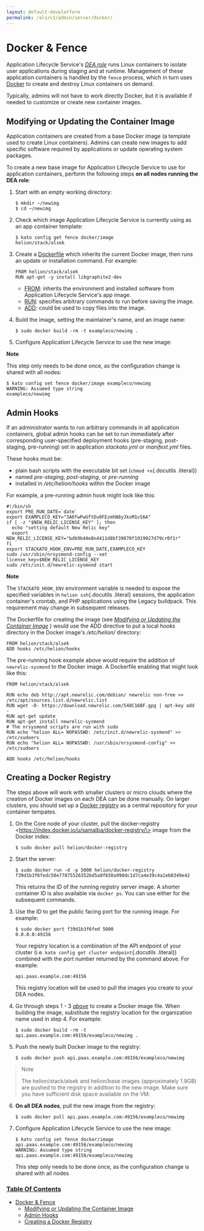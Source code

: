 ```yaml
---
layout: default-devplatform
permalink: /als/v1/admin/server/docker/
---
```


Docker & Fence[](#docker-fence "Permalink to this headline")
=============================================================

Application Lifecycle Service's [*DEA role*](/als/v1/admin/reference/architecture/#architecture-dea)
runs Linux containers to isolate user applications during staging and at
runtime. Management of these application containers is handled by the
`fence` process, which in turn uses
[Docker](http://docs.docker.io/en/latest/) to create and destroy Linux
containers on demand.

Typically, admins will not have to work directly Docker, but it is
available if needed to customize or create new container images.

Modifying or Updating the Container Image[](#modifying-or-updating-the-container-image "Permalink to this headline")
---------------------------------------------------------------------------------------------------------------------

Application containers are created from a base Docker image (a template
used to create Linux containers). Admins can create new images to add
specific software required by applications or update operating system
packages.

To create a new base image for Application Lifecycle Service to use for application
containers, perform the following steps **on all nodes running the DEA
role**:

1.  Start with an empty working directory:

        $ mkdir ~/newimg
        $ cd ~/newimg

2.  Check which image Application Lifecycle Service is currently using as an app container
    template:

        $ kato config get fence docker/image
        helion/stack/alsek

3.  Create a [Dockerfile](http://docs.docker.io/en/latest/use/builder/)
    which inherits the current Docker image, then runs an update or
    installation command. For example:

        FROM helion/stack/alsek
        RUN apt-get -y install libgraphite2-dev

    -   [FROM](http://docs.docker.io/en/latest/use/builder/#from):
        inherits the environment and installed software from Application Lifecycle Service's
        app image.
    -   [RUN](http://docs.docker.io/en/latest/use/builder/#run):
        specifies arbitrary commands to run before saving the image.
    -   [ADD](http://docs.docker.io/en/latest/use/builder/#add): could
        be used to copy files into the image.

4.  Build the image, setting the maintainer's name, and an image name:

        $ sudo docker build -rm -t exampleco/newimg .

5.  Configure Application Lifecycle Service to use the new image:

**Note**

This step only needs to be done once, as the configuration change is
shared with all nodes:

    $ kato config set fence docker/image exampleco/newimg
    WARNING: Assumed type string
    exampleco/newimg

Admin Hooks[](#admin-hooks "Permalink to this headline")
---------------------------------------------------------

If an administrator wants to run arbitrary commands in all application
containers, global admin hooks can be set to run immediately after
corresponding user-specified deployment hooks (pre-staging,
post-staging, pre-running) set in application *stackato.yml* or
*manifest.yml* files.

These hooks must be:

-   plain bash scripts with the executable bit set (`chmod +x`{.docutils
    .literal})
-   named *pre-staging*, *post-staging*, or *pre-running*
-   installed in */etc/helion/hooks* within the Docker image

For example, a pre-running admin hook might look like this:

    #!/bin/sh
    export PRE_RUN_DATE=`date`
    export EXAMPLECO_KEY="3A0fwPwUftDu0FEzmhN8yJkvM1vS6A"
    if [ -z "$NEW_RELIC_LICENSE_KEY" ]; then
      echo "setting default New Relic key"
      export NEW_RELIC_LICENSE_KEY="bdb9b44e8n4411d8bf39870f1919927d79cr0f1r"
    fi
    export STACKATO_HOOK_ENV=PRE_RUN_DATE,EXAMPLECO_KEY
    sudo /usr/sbin/nrsysmond-config --set license_key=$NEW_RELIC_LICENSE_KEY
    sudo /etc/init.d/newrelic-sysmond start

**Note**

The `STACKATO_HOOK_ENV` environment variable is
needed to expose the specified variables in `helion ssh`{.docutils
.literal} sessions, the application container's crontab, and PHP
applications using the Legacy buildpack. This requirement may change in
subsequent releases.

The Dockerfile for creating the image (see [*Modifying or Updating the
Container Image*](#docker-modify-container) ) would use the ADD
directive to put a local *hooks* directory in the Docker image's
*/etc/helion/* directory:

    FROM helion/stack/alsek
    ADD hooks /etc/helion/hooks

The pre-running hook example above would require the addition of
`newrelic-sysmond` to the Docker image. A Dockerfile
enabling that might look like this:

    FROM helion/stack/alsek

    RUN echo deb http://apt.newrelic.com/debian/ newrelic non-free >> /etc/apt/sources.list.d/newrelic.list
    RUN wget -O- https://download.newrelic.com/548C16BF.gpg | apt-key add -
    RUN apt-get update
    RUN apt-get install newrelic-sysmond
    # The nrsysmond scripts are run with sudo
    RUN echo "helion ALL= NOPASSWD: /etc/init.d/newrelic-sysmond" >> /etc/sudoers
    RUN echo "helion ALL= NOPASSWD: /usr/sbin/nrsysmond-config" >> /etc/sudoers

    ADD hooks /etc/helion/hooks

Creating a Docker Registry[](#creating-a-docker-registry "Permalink to this headline")
---------------------------------------------------------------------------------------

The steps above will work with smaller clusters or micro clouds where
the creation of Docker images on each DEA can be done manually. On
larger clusters, you should set up a [Docker
registry](http://blog.docker.io/2013/07/how-to-use-your-own-registry/)
as a central repository for your container tempates.

1.  On the Core node of your cluster, pull the docker-registry
    \<https://index.docker.io/u/samalba/docker-registry/\> image from
    the Docker index:

        $ sudo docker pull helion/docker-registry

2.  Start the server:

        $ sudo docker run -d -p 5000 helion/docker-registry
        f39d1b3f6fedc50e77875526352bd5a0f650a998dc1d7ca4e39c4a1eb8349e42

    This returns the ID of the running registry server image. A shorter
    container ID is also available via `docker ps`.
    You can use either for the subsequent commands.

3.  Use the ID to get the public facing port for the running image. For
    example:

        $ sudo docker port f39d1b3f6fed 5000
        0.0.0.0:49156

    Your registry location is a combination of the API endpoint of your
    cluster (i.e. `kato config get cluster endpoint`{.docutils
    .literal}) combined with the port number returned by the command
    above. For example:

        api.paas.example.com:49156

    This registry location will be used to pull the images you create to
    your DEA nodes.

4.  Go through steps 1 - 3 [*above*](#docker-modify-container) to create
    a Docker image file. When building the image, substitute the
    registry location for the organization name used in step 4. For
    example:

        $ sudo docker build -rm -t api.paas.example.com:49156/exampleco/newimg .

5.  Push the newly built Docker image to the registry:

        $ sudo docker push api.paas.example.com:49156/exampleco/newimg

> Note
>
> The helion/stack/alsek and helion/base images (approximately
> 1.9GB) are pushed to the registry in addition to the new image. Make
> sure you have sufficient disk space available on the VM.

6.  **On all DEA nodes**, pull the new image from the registry:

        $ sudo docker pull api.paas.example.com:49156/exampleco/newimg

7.  Configure Application Lifecycle Service to use the new image:

        $ kato config set fence docker/image api.paas.example.com:49156/exampleco/newimg
        WARNING: Assumed type string
        api.paas.example.com:49156/exampleco/newimg

    This step only needs to be done once, as the configuration change is
    shared with all nodes

### [Table Of Contents](/als/v1/index-2/)

-   [Docker & Fence](#)
    -   [Modifying or Updating the Container
        Image](#modifying-or-updating-the-container-image)
    -   [Admin Hooks](#admin-hooks)
    -   [Creating a Docker Registry](#creating-a-docker-registry)

